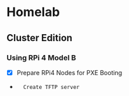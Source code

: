 
# Homelab

## Cluster Edition

### Using RPi 4 Model B

- [x]   Prepare RPi4 Nodes for PXE Booting
-       Create TFTP server